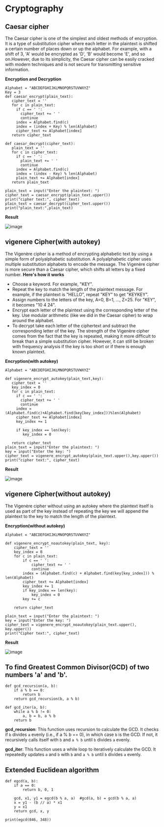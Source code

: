 # Cryptography

## Caesar cipher

The Caesar cipher is one of the simplest and oldest methods of encryption. It is a type of substitution cipher where each letter in the plaintext is shifted a certain number of places down or up the alphabet. For example, with a shift of 3, 'A' would be encrypted as 'D', 'B' would become 'E', and so on.However, due to its simplicity, the Caesar cipher can be easily cracked with modern techniques and is not secure for transmitting sensitive information.

**Encryption and Decryption**
```
Alphabet = "ABCDEFGHIJKLMNOPQRSTUVWXYZ"
Key = 3
def caesar_encrypt(plain_text):
   cipher_text = ''
   for c in plain_text:
     if c == ' ': 
       cipher_text += ' '
       continue
     index = Alphabet.find(c)
     index = (index + Key) % len(Alphabet)
     cipher_text += Alphabet[index]
   return cipher_text

def caesar_decrypt(cipher_text):
   plain_text = ''
   for c in cipher_text:
     if c == ' ': 
       plain_text += ' '
       continue
     index = Alphabet.find(c)
     index = (index - Key) % len(Alphabet)
     plain_text += Alphabet[index]
   return plain_text

plain_text = input("Enter the plaintext: ")
cipher_text = caesar_encrypt(plain_text.upper())
print("cipher text:", cipher_text)
plain_text = caesar_decrypt(cipher_text.upper())
print("plain_text:",plain_text)

```

**Result**

![image](https://github.com/JBavitha/Cryptography/assets/142578450/13009d4f-68b8-41de-abee-1b1727589b12)


## vigenere Cipher(with autokey)

The Vigenère cipher is a method of encrypting alphabetic text by using a simple form of polyalphabetic substitution. A polyalphabetic cipher uses multiple substitution alphabets to encode the message. The Vigenère cipher is more secure than a Caesar cipher, which shifts all letters by a fixed number.
**Here's how it works**
- Choose a keyword. For example, "KEY".
- Repeat the key to match the length of the plaintext message. For example, if the plaintext is "HELLO", repeat "KEY" to get "KEYKEY".
- Assign numbers to the letters of the key, A=0, B=1, ..., Z=25. For "KEY", it becomes "10 4 24".
- Encrypt each letter of the plaintext using the corresponding letter of the key. Use modular arithmetic (like we did in the Caesar cipher) to wrap around the alphabet.
- To decrypt take each letter of the ciphertext and subtract the corresponding letter of the key.
The strength of the Vigenère cipher comes from the fact that the key is repeated, making it more difficult to break than a simple substitution cipher. However, it can still be broken with frequency analysis if the key is too short or if there is enough known plaintext.


**Encryption(with autokey)**

```
Alphabet = "ABCDEFGHIJKLMNOPQRSTUVWXYZ"

def vigenere_encrypt_autokey(plain_text,key):
   cipher_text = ''
   key_index = 0
   for c in plain_text:
     if c == ' ': 
       cipher_text += ' '
       continue
     index = (Alphabet.find(c)+Alphabet.find(key[key_index]))%len(Alphabet)     
     cipher_text += Alphabet[index]
     key_index += 1 

     if key_index == len(key):
        key_index = 0

   return cipher_text
plain_text = input("Enter the plaintext: ")
key = input("Enter the key: ")
cipher_text = vigenere_encrypt_autokey(plain_text.upper(),key.upper())
print("cipher text:", cipher_text)

```

**Result**

![image](https://github.com/JBavitha/Cryptography/assets/142578450/9bcfa8a1-f72a-4783-be8d-969f7e724aa6)

## vigenere Cipher(without autokey)

The Vigenère cipher without using an autokey where the plaintext itself is used as part of the key instead of repeating the key we will append the plaintext to the key to match the length of the plaintext.

**Encryption(without autokey)**

```
Alphabet = "ABCDEFGHIJKLMNOPQRSTUVWXYZ"

def vigenere_encrypt_noautokey(plain_text, key):
    cipher_text = ''
    key_index = 0
    for c in plain_text:
        if c == ' ':
            cipher_text += ' '
            continue
        index = (Alphabet.find(c) + Alphabet.find(key[key_index])) % len(Alphabet)
        cipher_text += Alphabet[index]
        key_index += 1
        if key_index == len(key):
            key_index = 0
        key += c 
    
    return cipher_text

plain_text = input("Enter the plaintext: ")
key = input("Enter the key: ")
cipher_text = vigenere_encrypt_noautokey(plain_text.upper(), key.upper())
print("Cipher text:", cipher_text)

```

**Result**

![image](https://github.com/JBavitha/Cryptography/assets/142578450/62f8cfc8-1b54-4211-97e2-d912238accaa)


## To find Greatest Common Divisor(GCD) of two numbers 'a' and 'b'.

```
def gcd_recursion(a, b): 
    if a % b == 0:
        return b
    return gcd_recursion(b, a % b)

def gcd_iter(a, b):
    while a % b != 0:
        a, b = b, a % b
    return b
```

**gcd_recursion**: This function uses recursion to calculate the GCD. It checks if ```b``` divides ```a``` evenly (i.e., if a % b == 0), in which case ```b``` is the GCD. If not, it recursively calls itself with ```b``` and ```a % b``` until ```b``` divides ```a``` evenly.


**gcd_iter**: This function uses a while loop to iteratively calculate the GCD. It repeatedly updates ```a``` and ```b``` with ```b``` and ```a % b``` until ```b``` divides ```a``` evenly.

## Extended Euclidean algorithm 

```
def egcd(a, b):
    if a == 0:
        return b, 0, 1

    gcd, x1, y1 = egcd(b % a, a)  #gcd(a, b) = gcd(b % a, a)
    x = y1 - (b // a) * x1
    y = x1
    return gcd, x, y

print(egcd(846, 348))

```








